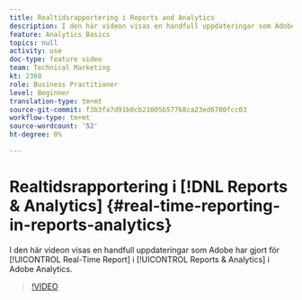 ```yaml
---
title: Realtidsrapportering i Reports and Analytics
description: I den här videon visas en handfull uppdateringar som Adobe har gjort i Real-Time Report in Reports & Analytics in Adobe Analytics.
feature: Analytics Basics
topics: null
activity: use
doc-type: feature video
team: Technical Marketing
kt: 2360
role: Business Practitioner
level: Beginner
translation-type: tm+mt
source-git-commit: f3b3fa7d91b0cb21005b57768ca23ed6700fcc03
workflow-type: tm+mt
source-wordcount: '52'
ht-degree: 0%

---
```



# Realtidsrapportering i [!DNL Reports & Analytics] {#real-time-reporting-in-reports-analytics}

I den här videon visas en handfull uppdateringar som Adobe har gjort för [!UICONTROL Real-Time Report] i [!UICONTROL Reports & Analytics] i Adobe Analytics.

>[!VIDEO](https://video.tv.adobe.com/v/25454/?quality=12)
